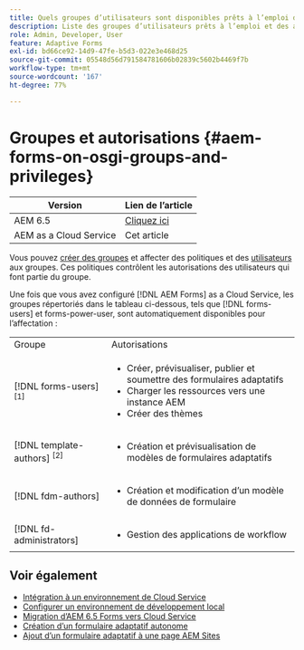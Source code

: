 ```yaml
---
title: Quels groupes d’utilisateurs sont disponibles prêts à l’emploi dans AEM Forms as a Cloud Service ?
description: Liste des groupes d’utilisateurs prêts à l’emploi et des autorisations attribuées à chaque groupe
role: Admin, Developer, User
feature: Adaptive Forms
exl-id: bd66ce92-14d9-47fe-b5d3-022e3e468d25
source-git-commit: 05548d56d791584781606b02839c5602b4469f7b
workflow-type: tm+mt
source-wordcount: '167'
ht-degree: 77%

---
```


# Groupes et autorisations {#aem-forms-on-osgi-groups-and-privileges}

| Version | Lien de l’article |
| -------- | ---------------------------- |
| AEM 6.5 | [Cliquez ici](https://experienceleague.adobe.com/docs/experience-manager-65/forms/manage-administer-aem-forms/forms-groups-privileges-tasks.html?lang=fr) |
| AEM as a Cloud Service | Cet article |

Vous pouvez [créer des groupes](https://experienceleague.adobe.com/docs/experience-manager-learn/cloud-service/accessing/aem-users-groups-and-permissions.html?lang=fr#accessing) et affecter des politiques et des [utilisateurs](https://experienceleague.adobe.com/docs/experience-manager-learn/cloud-service/accessing/aem-users-groups-and-permissions.html?lang=fr#accessing) aux groupes. Ces politiques contrôlent les autorisations des utilisateurs qui font partie du groupe.

Une fois que vous avez configuré [!DNL AEM Forms] as a Cloud Service, les groupes répertoriés dans le tableau ci-dessous, tels que [!DNL forms-users] et forms-power-user, sont automatiquement disponibles pour l’affectation :

<table>
 <tbody>
  <tr>
   <td>Groupe</td> 
   <td>Autorisations</td> 
  </tr>
  <tr>
   <td>[!DNL forms-users] <sup>[1]</sup></td> 
   <td>
    <ul> 
     <li>Créer, prévisualiser, publier et soumettre des formulaires adaptatifs</li> 
    <!-- <li>Create, preview, and publish interactive communications and document fragments</li> -->
     <li>Charger les ressources vers une instance AEM</li> 
     <li>Créer des thèmes</li> 
    </ul> </td> 
  </tr>
  <!-- <tr>
   <td>[!DNL forms-power-user]</td> 
   <td>
    <ul> 
     <li>Create, preview, publish, and submit Adaptive Forms</li> 
     <li>Create, preview, and publish interactive communications and document fragments</li> 
     <li>Create scripts for Adaptive Forms using code editor</li> 
     <li>Upload assets including scripts</li> 
     <li>Create themes</li> 
     <li>Import packages containing XDP</li> 
    </ul> </td> 
  </tr>
 <tr>
   <td>forms-submission-reviewers</td> 
   <td>
    <ul> 
     <li>Review submissions</li> 
     <li>Approve or reject submissions</li> 
    </ul> </td> 
  </tr> -->
  <tr>
   <td>[!DNL template-authors] <sup>[2]</sup></td> 
   <td>
    <ul> 
     <li>Création et prévisualisation de modèles de formulaires adaptatifs <!-- or interactive communications --></li> 
    </ul> </td> 
  </tr>
  <tr>
   <td><p>[!DNL fdm-authors]</p> </td> 
   <td>
    <ul> 
     <li>Création et modification dʼun modèle de données de formulaire</li> 
    </ul> </td> 
  </tr>
  <!-- <tr>
   <td>cm-agent-users</td> 
   <td>
    <ul> 
     <li>Access Correspondence Management letters or interactive communications using Agent UI</li> 
    </ul> </td> 
  </tr> --> 
  <!-- <tr>
   <td><p>workflow-editors</p> </td> 
   <td>
    <ul> -->
    <!-- <li>Create an inbox application</li>  -->
    <!-- <li>Create a workflow model</li> 
    </ul> </td> 
  </tr>
  <tr>
   <td>[!DNL workflow-users]</td> 
   <td>
    <ul> 
     <li>Use AEM inbox applications<br /> -->
     <!-- 
     <strong>Note: </strong>You must have cm-agent-users and [!DNL workflow-users] group assignments to access Interactive Communications Agent UI in AEM inbox.</li>  -->
    </ul> </td> 
  </tr>
  <tr>
   <td>[!DNL fd-administrators]</td> 
   <td>
    <ul> 
     <!-- <li>Configure PDF Generator</li> --> 
     <!-- <li>Configure Watched folder</li> -->
     <li>Gestion des applications de workflow</li> 
    </ul> </td> 
  </tr>
 </tbody>
</table>

## Voir également

* [Intégration à un environnement de Cloud Service](/help/forms/setup-forms-cloud-service.md)
* [Configurer un environnement de développement local](/help/forms/setup-local-development-environment.md)
* [Migration d’AEM 6.5 Forms vers Cloud Service](/help/forms/migrate-to-forms-as-a-cloud-service.md)
* [Création d’un formulaire adaptatif autonome](/help/forms/creating-adaptive-form-core-components.md)
* [Ajout d’un formulaire adaptatif à une page AEM Sites](/help/forms/create-or-add-an-adaptive-form-to-aem-sites-page.md)

<!--

>[!MORELIKETHIS]
>
>* [Use AEM Forms workflow for business process automation](/help/forms/aem-forms-workflow.md)

-->
